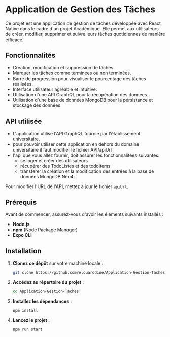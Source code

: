 
# Application de Gestion des Tâches

Ce projet est une application de gestion de tâches développée avec React Native dans le cadre d'un projet Académique. Elle permet aux utilisateurs de créer, modifier, supprimer et suivre leurs tâches quotidiennes de manière efficace.

## Fonctionnalités
- Création, modification et suppression de tâches.
- Marquer les tâches comme terminées ou non terminées.
- Barre de progression pour visualiser le pourcentage des tâches réalisées.
- Interface utilisateur agréable et intuitive.
- Utilisation d'une API GraphQL pour la récupération des données.
- Utilisation d'une base de données MongoDB pour la pérsistance et stockage des données

## API utilisée
- L'application utilise l'API GraphQL fournie par l'établissement universitaire.
- pour pouvoir utiliser cette application en dehors du domaine universitaire il faut modifier le fichier API/apiUrl
- l'api que vous allez fournir, doit assurer les fonctionnalitées suivantes:
  - se loger et créer des utilisateurs
  - récupérer des TodoListes et des todoItems
  - transferer la création et la modification des entrées à la base de données MongoDB Neo4j

Pour modifier l'URL de l'API, mettez à jour le fichier `apiUrl`.

## Prérequis
Avant de commencer, assurez-vous d'avoir les éléments suivants installés :
- **Node.js**
- **npm** (Node Package Manager)
- **Expo CLI**

## Installation
1. **Clonez ce dépôt** sur votre machine locale :
   ```bash
   git clone https://github.com/elouarddine/Application-Gestion-Taches.git
   ```

2. **Accédez au répertoire du projet** :
   ```bash
   cd Application-Gestion-Taches
   ```

3. **Installez les dépendances** :
   ```bash
   npm install
   ```

4. **Lancez le projet** :
   ```bash
   npm run start
   ```
